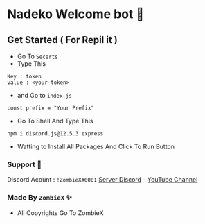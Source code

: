 
# Nadeko Welcome bot 👋

## Get Started ( For Repil it ) 
* Go To `Secerts`
* Type This
```
Key : token
value : <your-token>
```

* and Go to `index.js`
```
const prefix = "Your Prefix" 
```
* Go To Shell And Type This 
```
npm i discord.js@12.5.3 express
``` 
* Watting to Install All Packages And Click To Run Button

### Support 🔰
Discord Acount : `!ZombieX#0001`
[Server Discord](https://discord.gg/crJx77aEsq) - [YouTube Channel](https://youtube.com/channel/UC0A5FZItuziL5iWIinQeKcQ)

### Made By `ZombieX` ✨
* All Copyrights Go To ZombieX 



